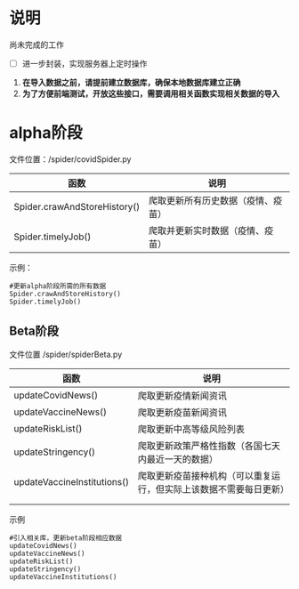 # 说明

尚未完成的工作

- [ ] 进一步封装，实现服务器上定时操作

1. **在导入数据之前，请提前建立数据库，确保本地数据库建立正确**
2. **为了方便前端测试，开放这些接口，需要调用相关函数实现相关数据的导入**

# alpha阶段

文件位置：/spider/covidSpider.py

| 函数                         | 说明                               |
| ---------------------------- | ---------------------------------- |
| Spider.crawAndStoreHistory() | 爬取更新所有历史数据（疫情、疫苗） |
| Spider.timelyJob()           | 爬取并更新实时数据（疫情、疫苗）   |

示例：

```
#更新alpha阶段所需的所有数据
Spider.crawAndStoreHistory()
Spider.timelyJob()
```

## Beta阶段

文件位置 /spider/spiderBeta.py

| 函数                        | 说明                                                         |
| --------------------------- | ------------------------------------------------------------ |
| updateCovidNews()           | 爬取更新疫情新闻资讯                                         |
| updateVaccineNews()         | 爬取更新疫苗新闻资讯                                         |
| updateRiskList()            | 爬取更新中高等级风险列表                                     |
| updateStringency()          | 爬取更新政策严格性指数（各国七天内最近一天的数据）           |
| updateVaccineInstitutions() | 爬取更新疫苗接种机构（可以重复运行，但实际上该数据不需要每日更新） |
|                             |                                                              |
|                             |                                                              |

示例

```
#引入相关库，更新beta阶段相应数据
updateCovidNews()
updateVaccineNews()
updateRiskList()
updateStringency()
updateVaccineInstitutions()
```



 